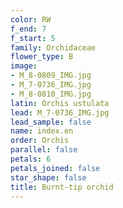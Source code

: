 ```yaml
---
color: RW
f_end: 7
f_start: 5
family: Orchidaceae
flower_type: B
image:
- M_8-0809_IMG.jpg
- M_7-0736_IMG.jpg
- M_8-0810_IMG.jpg
latin: Orchis ustulata
lead: M_7-0736_IMG.jpg
lead_sample: false
name: index.en
order: Orchis
parallel: false
petals: 6
petals_joined: false
star_shape: false
title: Burnt-tip orchid
---
```

